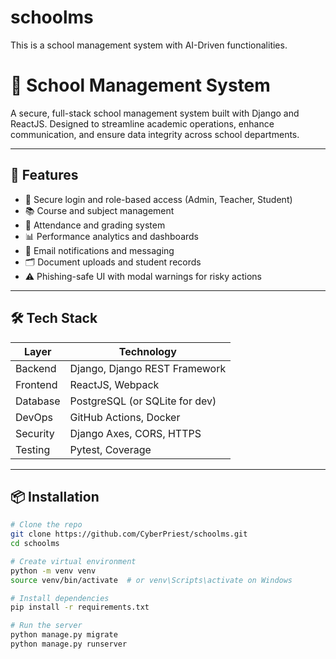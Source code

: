 # schoolms
This is a school management system with AI-Driven functionalities.

# 🏫 School Management System

A secure, full-stack school management system built with Django and ReactJS. Designed to streamline academic operations, enhance communication, and ensure data integrity across school departments.

---

## 🚀 Features

- 🔐 Secure login and role-based access (Admin, Teacher, Student)
- 📚 Course and subject management
- 📝 Attendance and grading system
- 📊 Performance analytics and dashboards
- 📧 Email notifications and messaging
- 🗂️ Document uploads and student records
- ⚠️ Phishing-safe UI with modal warnings for risky actions

---

## 🛠️ Tech Stack

| Layer       | Technology         |
|------------|--------------------|
| Backend     | Django, Django REST Framework |
| Frontend    | ReactJS, Webpack |
| Database    | PostgreSQL (or SQLite for dev) |
| DevOps      | GitHub Actions, Docker |
| Security    | Django Axes, CORS, HTTPS |
| Testing     | Pytest, Coverage |

---

## 📦 Installation

```bash
# Clone the repo
git clone https://github.com/CyberPriest/schoolms.git
cd schoolms

# Create virtual environment
python -m venv venv
source venv/bin/activate  # or venv\Scripts\activate on Windows

# Install dependencies
pip install -r requirements.txt

# Run the server
python manage.py migrate
python manage.py runserver
